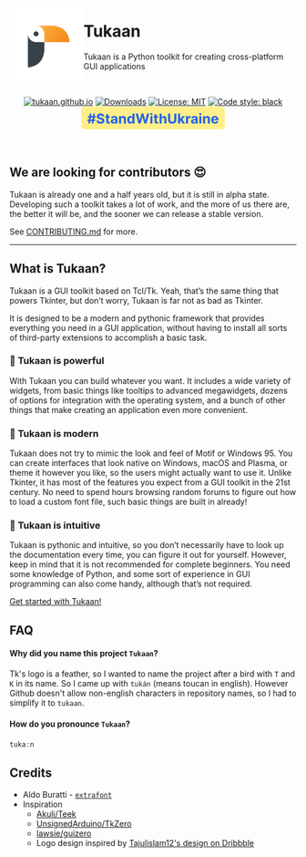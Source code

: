 <p>
  <img src="https://raw.githubusercontent.com/tukaan/.github/master/assets/tukaan.png" alt="Tukaan logo" width="130px" align="left">
  <h1>Tukaan</h1>
  Tukaan is a Python toolkit for creating cross-platform GUI applications
</p>
</br>
<div align="center">

  [![tukaan.github.io](https://img.shields.io/badge/Website-tukaan.github.io-%23ec9f30)](https://tukaan.github.io)
  [![Downloads](https://static.pepy.tech/badge/tukaan)](https://pypi.org/project/tukaan)
  [![License: MIT](https://img.shields.io/badge/License-MIT-%23aaffaa.svg)](https://opensource.org/licenses/MIT)
  [![Code style: black](https://img.shields.io/badge/Code%20style-black-%23272727.svg)](https://github.com/psf/black)
  [![#StandWithUkraine](https://raw.githubusercontent.com/vshymanskyy/StandWithUkraine/main/badges/StandWithUkraine.svg)](https://www.standwithukraine.how/)
  
</div>
</br>

## We are looking for contributors 😍
Tukaan is already one and a half years old, but it is still in alpha state. Developing such a toolkit takes a lot of work, and the more of us there are, the better it will be, and the sooner we can release a stable version.

See [CONTRIBUTING.md](CONTRIBUTING.md) for more.

---

## What is Tukaan?

Tukaan is a GUI toolkit based on Tcl/Tk. Yeah, that’s the same thing that powers Tkinter, but don’t worry, Tukaan is far not as bad as Tkinter.

It is designed to be a modern and pythonic framework that provides everything you need in a GUI application, without having to install all sorts of third-party extensions to accomplish a basic task.


### 🔶 Tukaan is powerful
With Tukaan you can build whatever you want. It includes a wide variety of widgets, from basic things like tooltips to advanced megawidgets, dozens of options for integration with the operating system, and a bunch of other things that make creating an application even more convenient.

### 🔶 Tukaan is modern
Tukaan does not try to mimic the look and feel of Motif or Windows 95. You can create interfaces that look native on Windows, macOS and Plasma, or theme it however you like, so the users might actually want to use it. Unlike Tkinter, it has most of the features you expect from a GUI toolkit in the 21st century. No need to spend hours browsing random forums to figure out how to load a custom font file, such basic things are built in already!

### 🔶 Tukaan is intuitive
Tukaan is pythonic and intuitive, so you don’t necessarily have to look up the documentation every time, you can figure it out for yourself. However, keep in mind that it is not recommended for complete beginners. You need some knowledge of Python, and some sort of experience in GUI programming can also come handy, although that’s not required.

[Get started with Tukaan!](https://tukaan.github.io/docs)

## FAQ

#### Why did you name this project `Tukaan`?
Tk's logo is a feather, so I wanted to name the project after a bird with `T` and `K` in its name. So I came up with `tukán` (means toucan in english). However Github doesn't allow non-english characters in repository names, so I had to simplify it to `tukaan`.

#### How do you pronounce `Tukaan`?
`tukaːn`


## Credits
- Aldo Buratti - [`extrafont`](https://sourceforge.net/projects/irrational-numbers/files/extrafont/)
- Inspiration
  - [Akuli/Teek](https://github.com/Akuli/teek)
  - [UnsignedArduino/TkZero](https://github.com/UnsignedArduino/TkZero)
  - [lawsie/guizero](https://github.com/lawsie/guizero)
  - Logo design inspired by [Tajulislam12's design on Dribbble](https://dribbble.com/shots/14487668-toucan-logo-design-Icon)
